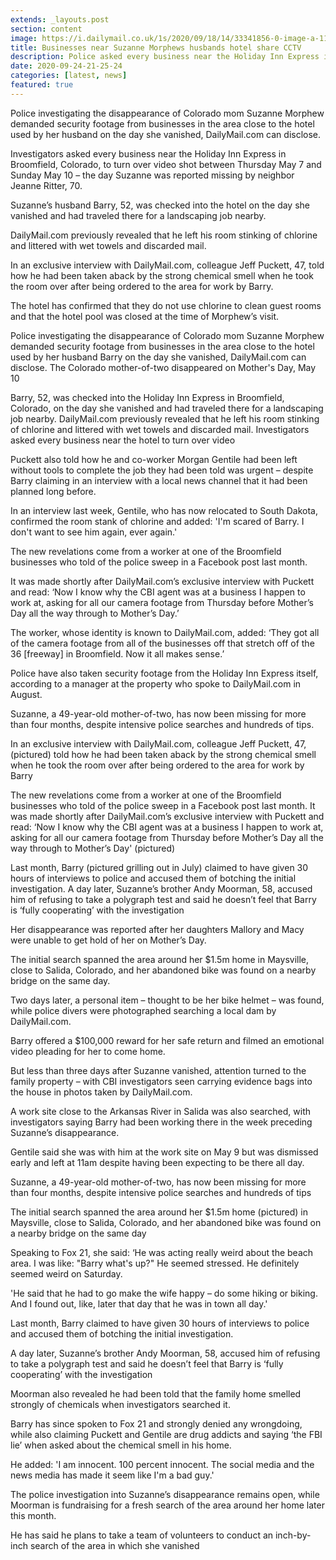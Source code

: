 ```yaml
---
extends: _layouts.post
section: content
image: https://i.dailymail.co.uk/1s/2020/09/18/14/33341856-0-image-a-111_1600435816727.jpg 
title: Businesses near Suzanne Morphews husbands hotel share CCTV 
description: Police asked every business near the Holiday Inn Express in Broomfield, Colorado, to turn over video shot between May 7 and May 10 - the day Suzanne Morphew was reported missing. 
date: 2020-09-24-21-25-24 
categories: [latest, news] 
featured: true 
--- 
```

Police investigating the disappearance of Colorado mom Suzanne Morphew demanded security footage from businesses in the area close to the hotel used by her husband on the day she vanished, DailyMail.com can disclose.

Investigators asked every business near the Holiday Inn Express in Broomfield, Colorado, to turn over video shot between Thursday May 7 and Sunday May 10 – the day Suzanne was reported missing by neighbor Jeanne Ritter, 70.

Suzanne’s husband Barry, 52, was checked into the hotel on the day she vanished and had traveled there for a landscaping job nearby.

DailyMail.com previously revealed that he left his room stinking of chlorine and littered with wet towels and discarded mail.

In an exclusive interview with DailyMail.com, colleague Jeff Puckett, 47, told how he had been taken aback by the strong chemical smell when he took the room over after being ordered to the area for work by Barry.

The hotel has confirmed that they do not use chlorine to clean guest rooms and that the hotel pool was closed at the time of Morphew’s visit.

Police investigating the disappearance of Colorado mom Suzanne Morphew demanded security footage from businesses in the area close to the hotel used by her husband Barry on the day she vanished, DailyMail.com can disclose. The Colorado mother-of-two disappeared on Mother's Day, May 10

 Barry, 52, was checked into the Holiday Inn Express in Broomfield, Colorado, on the day she vanished and had traveled there for a landscaping job nearby. DailyMail.com previously revealed that he left his room stinking of chlorine and littered with wet towels and discarded mail. Investigators asked every business near the hotel to turn over video 

Puckett also told how he and co-worker Morgan Gentile had been left without tools to complete the job they had been told was urgent – despite Barry claiming in an interview with a local news channel that it had been planned long before.

In an interview last week, Gentile, who has now relocated to South Dakota, confirmed the room stank of chlorine and added: 'I'm scared of Barry. I don't want to see him again, ever again.'

The new revelations come from a worker at one of the Broomfield businesses who told of the police sweep in a Facebook post last month.

It was made shortly after DailyMail.com’s exclusive interview with Puckett and read: ‘Now I know why the CBI agent was at a business I happen to work at, asking for all our camera footage from Thursday before Mother’s Day all the way through to Mother’s Day.’

The worker, whose identity is known to DailyMail.com, added: ‘They got all of the camera footage from all of the businesses off that stretch off of the 36 [freeway] in Broomfield. Now it all makes sense.’

Police have also taken security footage from the Holiday Inn Express itself, according to a manager at the property who spoke to DailyMail.com in August.

Suzanne, a 49-year-old mother-of-two, has now been missing for more than four months, despite intensive police searches and hundreds of tips.

In an exclusive interview with DailyMail.com, colleague Jeff Puckett, 47, (pictured) told how he had been taken aback by the strong chemical smell when he took the room over after being ordered to the area for work by Barry

The new revelations come from a worker at one of the Broomfield businesses who told of the police sweep in a Facebook post last month. It was made shortly after DailyMail.com’s exclusive interview with Puckett and read: ‘Now I know why the CBI agent was at a business I happen to work at, asking for all our camera footage from Thursday before Mother’s Day all the way through to Mother’s Day' (pictured) 

Last month, Barry (pictured grilling out in July) claimed to have given 30 hours of interviews to police and accused them of botching the initial investigation. A day later, Suzanne’s brother Andy Moorman, 58, accused him of refusing to take a polygraph test and said he doesn’t feel that Barry is ‘fully cooperating’ with the investigation 

Her disappearance was reported after her daughters Mallory and Macy were unable to get hold of her on Mother’s Day.

The initial search spanned the area around her $1.5m home in Maysville, close to Salida, Colorado, and her abandoned bike was found on a nearby bridge on the same day.

Two days later, a personal item – thought to be her bike helmet – was found, while police divers were photographed searching a local dam by DailyMail.com.

Barry offered a $100,000 reward for her safe return and filmed an emotional video pleading for her to come home.

But less than three days after Suzanne vanished, attention turned to the family property – with CBI investigators seen carrying evidence bags into the house in photos taken by DailyMail.com.

A work site close to the Arkansas River in Salida was also searched, with investigators saying Barry had been working there in the week preceding Suzanne’s disappearance.

Gentile said she was with him at the work site on May 9 but was dismissed early and left at 11am despite having been expecting to be there all day.

Suzanne, a 49-year-old mother-of-two, has now been missing for more than four months, despite intensive police searches and hundreds of tips

The initial search spanned the area around her $1.5m home (pictured) in Maysville, close to Salida, Colorado, and her abandoned bike was found on a nearby bridge on the same day

Speaking to Fox 21, she said: ‘He was acting really weird about the beach area. I was like: "Barry what's up?" He seemed stressed. He definitely seemed weird on Saturday.

'He said that he had to go make the wife happy – do some hiking or biking. And I found out, like, later that day that he was in town all day.'

Last month, Barry claimed to have given 30 hours of interviews to police and accused them of botching the initial investigation.

A day later, Suzanne’s brother Andy Moorman, 58, accused him of refusing to take a polygraph test and said he doesn’t feel that Barry is ‘fully cooperating’ with the investigation

Moorman also revealed he had been told that the family home smelled strongly of chemicals when investigators searched it.

Barry has since spoken to Fox 21 and strongly denied any wrongdoing, while also claiming Puckett and Gentile are drug addicts and saying ‘the FBI lie’ when asked about the chemical smell in his home.

He added: 'I am innocent. 100 percent innocent. The social media and the news media has made it seem like I'm a bad guy.'

The police investigation into Suzanne’s disappearance remains open, while Moorman is fundraising for a fresh search of the area around her home later this month.

He has said he plans to take a team of volunteers to conduct an inch-by-inch search of the area in which she vanished

